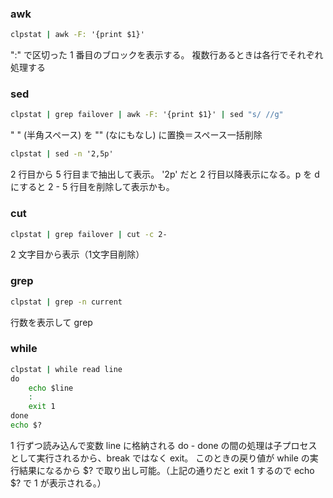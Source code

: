 ### awk
```bat
clpstat | awk -F: '{print $1}'
```
":" で区切った 1 番目のブロックを表示する。
複数行あるときは各行でそれぞれ処理する

### sed
```bat
clpstat | grep failover | awk -F: '{print $1}' | sed "s/ //g"
```
" " (半角スペース) を "" (なにもなし) に置換＝スペース一括削除

```bat
clpstat | sed -n '2,5p'
```
2 行目から 5 行目まで抽出して表示。
'2p' だと 2 行目以降表示になる。p を d にすると 2 - 5 行目を削除して表示かも。

### cut
```bat
clpstat | grep failover | cut -c 2-
```
2 文字目から表示（1文字目削除）

### grep
```bat
clpstat | grep -n current
```
行数を表示して grep

### while
```bat
clpstat | while read line
do
    echo $line
    :
    exit 1
done
echo $? 
```
1 行ずつ読み込んで変数 line に格納される
do - done の間の処理は子プロセスとして実行されるから、break ではなく exit。
このときの戻り値が while の実行結果になるから $? で取り出し可能。（上記の通りだと exit 1 するので echo $? で 1 が表示される。）
